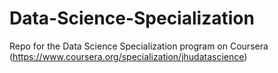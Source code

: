 Data-Science-Specialization
===========================

Repo for the Data Science Specialization program on Coursera (https://www.coursera.org/specialization/jhudatascience)
